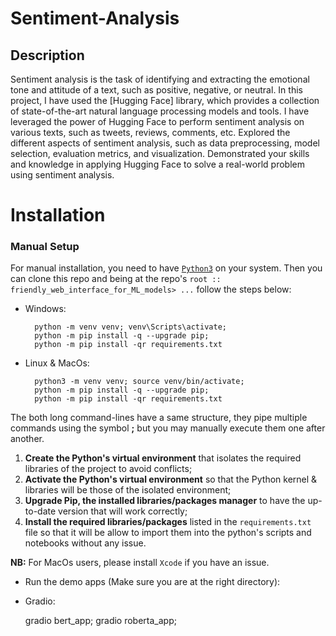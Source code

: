 # Sentiment-Analysis

## Description

Sentiment analysis is the task of identifying and extracting the emotional tone and attitude of a text, such as positive, negative, or neutral. In this project, I have used the [Hugging Face] library, which provides a collection of state-of-the-art natural language processing models and tools. I have leveraged the power of Hugging Face to perform sentiment analysis on various texts, such as tweets, reviews, comments, etc. Explored the different aspects of sentiment analysis, such as data preprocessing, model selection, evaluation metrics, and visualization. Demonstrated your skills and knowledge in applying Hugging Face to solve a real-world problem using sentiment analysis.

# Installation


### Manual Setup

For manual installation, you need to have [`Python3`](https://www.python.org/) on your system. Then you can clone this repo and being at the repo's `root :: friendly_web_interface_for_ML_models> ...`  follow the steps below:

- Windows:
        
        python -m venv venv; venv\Scripts\activate;
        python -m pip install -q --upgrade pip;
        python -m pip install -qr requirements.txt
  
- Linux & MacOs:
        
        python3 -m venv venv; source venv/bin/activate;
        python -m pip install -q --upgrade pip;
        python -m pip install -qr requirements.txt
The both long command-lines have a same structure, they pipe multiple commands using the symbol **;** but you may manually execute them one after another.

1. **Create the Python's virtual environment** that isolates the required libraries of the project to avoid conflicts;
2. **Activate the Python's virtual environment** so that the Python kernel & libraries will be those of the isolated environment;
3. **Upgrade Pip, the installed libraries/packages manager** to have the up-to-date version that will work correctly;
4. **Install the required libraries/packages** listed in the `requirements.txt` file so that it will be allow to import them into the python's scripts and notebooks without any issue.

**NB:** For MacOs users, please install `Xcode` if you have an issue.

- Run the demo apps (Make sure you are at the right directory):
        
- Gradio:
    
     gradio  bert_app;
     gradio  roberta_app;
  

